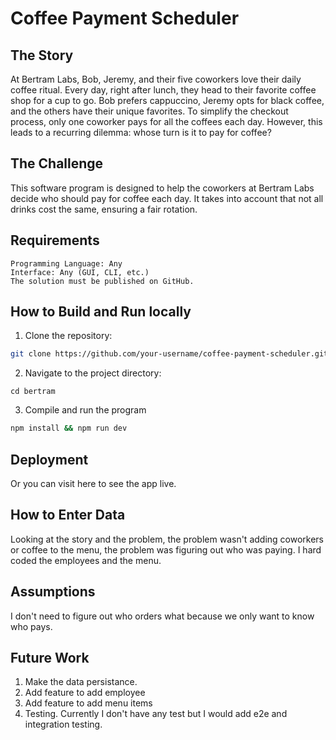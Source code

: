 # Coffee Payment Scheduler

## The Story

At Bertram Labs, Bob, Jeremy, and their five coworkers love their daily coffee ritual. Every day, right after lunch, they head to their favorite coffee shop for a cup to go. Bob prefers cappuccino, Jeremy opts for black coffee, and the others have their unique favorites. To simplify the checkout process, only one coworker pays for all the coffees each day. However, this leads to a recurring dilemma: whose turn is it to pay for coffee?

## The Challenge

This software program is designed to help the coworkers at Bertram Labs decide who should pay for coffee each day. It takes into account that not all drinks cost the same, ensuring a fair rotation.

## Requirements

    Programming Language: Any
    Interface: Any (GUI, CLI, etc.)
    The solution must be published on GitHub.

## How to Build and Run locally

1. Clone the repository:

```bash
git clone https://github.com/your-username/coffee-payment-scheduler.git
```

2. Navigate to the project directory:

```
cd bertram
```

3. Compile and run the program

```bash
npm install && npm run dev
```

## Deployment

Or you can visit here to see the app live.

## How to Enter Data

Looking at the story and the problem, the problem wasn't adding coworkers or coffee to the menu, the problem was figuring out who was paying. I hard coded the employees and the menu.

## Assumptions

I don't need to figure out who orders what because we only want to know who pays.

## Future Work

1. Make the data persistance.
2. Add feature to add employee
3. Add feature to add menu items
4. Testing. Currently I don't have any test but I would add e2e and integration testing.
